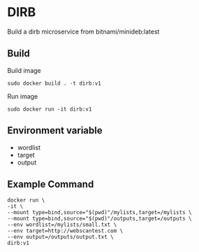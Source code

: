 # DIRB

Build a dirb microservice from bitnami/minideb:latest

## Build

Build image

`sudo docker build . -t dirb:v1`

Run image

`sudo docker run -it dirb:v1`

## Environment variable
- wordlist
- target
- output


## Example Command
``` 
docker run \
-it \
--mount type=bind,source="$(pwd)"/mylists,target=/mylists \
--mount type=bind,source="$(pwd)"/outputs,target=/outputs \
--env wordlist=/mylists/small.txt \
--env target=http://webscantest.com \
--env output=/outputs/output.txt \
dirb:v1 
```
